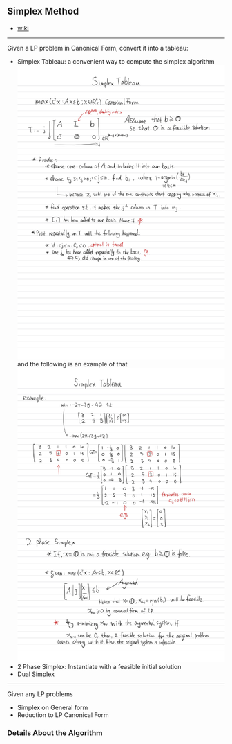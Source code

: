 ## Simplex Method
* [wiki](https://www.wikiwand.com/en/Simplex_algorithm)
--------------------------------------------------------------------------------------------
Given a LP problem in Canonical Form, convert it into a tableau: 
* Simplex Tableau: a convenient way to compute the simplex algorithm ![Simplex-Tableau](../../Assets%20By%20Hands/Math%20407/Simplex-Tableau.jpg) and the following is an example of that ![Simplex-Tableau-Example](../../Assets%20By%20Hands/Math%20407/Simplex-Tableau-Example.jpg)
* 2 Phase Simplex: Instantiate with a feasible initial solution
* Dual Simplex

---
Given any LP problems
* Simplex on General form
* Reduction to LP Canonical Form

### Details About the Algorithm

